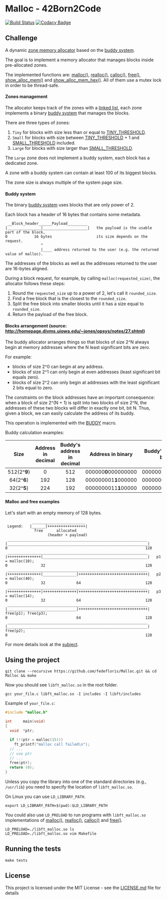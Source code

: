 # Malloc - 42Born2Code
[![Build Status](https://travis-ci.com/fedefloris/Malloc.svg?token=dH8C3CpkpNBzxeKzZ8gb&branch=master)](https://travis-ci.com/fedefloris/Malloc) [![Codacy Badge](https://api.codacy.com/project/badge/Grade/7b0423c42b984f079c972bf75ca1508a)](https://www.codacy.com?utm_source=github.com&amp;utm_medium=referral&amp;utm_content=fedefloris/Malloc&amp;utm_campaign=Badge_Grade)
## Challenge
A dynamic [zone memory allocator](https://en.wikipedia.org/wiki/Region-based_memory_management) based on the [buddy system](https://en.wikipedia.org/wiki/Buddy_memory_allocation).

The goal is to implement a memory allocator that manages blocks inside pre-allocated zones.

The implemented functions are: [malloc()](srcs/allocate/malloc.c), [realloc()](srcs/allocate/realloc.c), [calloc()](srcs/allocate/calloc.c), [free()](srcs/free/free.c), [show_alloc_mem()](srcs/display/show_alloc_mem.c) and [show_alloc_mem_hex()](srcs/display/show_alloc_mem_hex.c). All of them use a mutex lock in order to be thread-safe.

#### Zones management

The allocator keeps track of the zones with a [linked list](https://en.wikipedia.org/wiki/Linked_list), each zone implements a binary [buddy system](https://en.wikipedia.org/wiki/Buddy_memory_allocation) that manages the blocks.

There are three types of zones:
1) `Tiny` for blocks with size less than or equal to [TINY_THRESHOLD](https://github.com/fedefloris/Malloc/blob/adee1c67b6904728c90e80834853a7d2294b4d10/includes/malloc.h#L86).
2) `Small` for blocks with size between [TINY_THRESHOLD](https://github.com/fedefloris/Malloc/blob/adee1c67b6904728c90e80834853a7d2294b4d10/includes/malloc.h#L86) + 1 and [SMALL_THRESHOLD](https://github.com/fedefloris/Malloc/blob/adee1c67b6904728c90e80834853a7d2294b4d10/includes/malloc.h#L89) included.
3) `Large` for blocks with size larger than [SMALL_THRESHOLD](https://github.com/fedefloris/Malloc/blob/adee1c67b6904728c90e80834853a7d2294b4d10/includes/malloc.h#L89).

The `Large` zone does not implement a buddy system, each block has a dedicated zone.

A zone with a buddy system can contain at least 100 of its biggest blocks.

The zone size is always multiple of the system page size.

#### Buddy system

The binary [buddy system](https://en.wikipedia.org/wiki/Buddy_memory_allocation) uses blocks that are only power of 2.

Each block has a header of 16 bytes that contains some metadata.

```
 __Block_header______Payload_________
|_______________|____________________|   the payload is the usable part of the block,
0            16 bytes                    its size depends on the request.
                ^
                |____ address returned to the user (e.g. the returned value of malloc).
```

The addresses of the blocks as well as the addresses returned to the user are 16-bytes aligned.

During a block request, for example, by calling `malloc(requested_size)`, the allocator follows these steps:
1) Round the `requested_size` up to a power of 2, let's call it `rounded_size`.
2) Find a free block that is the closest to the `rounded_size`.
3) Split the free block into smaller blocks until it has a size equal to `rounded_size`.
4) Return the payload of the free block.

#### Blocks arrangement (source: http://homepage.divms.uiowa.edu/~jones/opsys/notes/27.shtml)

The buddy allocator arranges things so that blocks of size 2^N always begin at memory addresses where the N least significant bits are zero.

For example:
  - blocks of size 2^0 can begin at any address. 
  - blocks of size 2^1 can only begin at even addresses (least significant bit equals zero). 
  - blocks of size 2^2 can only begin at addresses with the least significant 2 bits equal to zero.

The constraints on the block addresses have an important consequence: when a block of size 2^(N + 1) is split into two blocks of size 2^N, the addresses of these two blocks will differ in exactly one bit, bit N.
Thus, given a block, we can easily calculate the address of its buddy.

This operation is implemented with the [BUDDY](https://github.com/fedefloris/Malloc/blob/6fd5f9286d248f04e60ef6874ce0916c39728683/includes/malloc.h#L40) macro.

Buddy calculation examples:
 
| Size | Address in decimal | Buddy's address in decimal | Address in binary | Buddy's address in binary |
| :--: | :--: | :--: | :--: | :--: |
| 512(2^**9**) | 0   | 512 | 000000**0**000000000 | 000000**1**000000000 |
| 64(2^**6**)  | 192 | 128 | 000000001**1**000000 | 000000001**0**000000 |
| 32(2^**5**)  | 224 | 192 | 0000000011**1**00000 | 0000000011**0**00000 |

#### Malloc and free examples
   
Let's start with an empty memory of 128 bytes.
```
            ________________________
 Legend:   |______|+++++++++++++++++|
             free      allocated
                   (header + payload)
 _______________________________________________________________
|_______________________________________________________________|
0                                                              128
 _______________________________________________________________
|+++++++++++++++|_______________________________________________|   p1 = malloc(10);
0               32                                             128
 _______________________________________________________________
|+++++++++++++++|_______________|+++++++++++++++++++++++++++++++|   p2 = malloc(40);
0               32              64                             128
 _______________________________________________________________
|+++++++++++++++|+++++++++++++++|+++++++++++++++++++++++++++++++|   p3 = malloc(14);
0               32              64                             128
 _______________________________________________________________  
|_______________________________|+++++++++++++++++++++++++++++++|   free(p1); free(p3);
0                               64                             128
 _______________________________________________________________
|_______________________________________________________________|   free(p2);
0                                                              128

```

For more details look at the [subject](subject.pdf).

## Using the project
```console
git clone --recursive https://github.com/fedefloris/Malloc.git && cd Malloc && make
```
Now you should see `libft_malloc.so` in the root folder.
```console
gcc your_file.c libft_malloc.so -I includes -I libft/includes
```
Example of `your_file.c`:
```c
#include "malloc.h"

int     main(void)
{
  void  *ptr;

  if (!(ptr = malloc(15)))
    ft_printf("malloc call failed\n");
  // ...
  // use ptr
  // ...
  free(ptr);
  return (0);
}
```
Unless you copy the library into one of the standard directories (e.g., `/usr/lib`) you need to specify the location of `libft_malloc.so`.

On Linux you can use `LD_LIBRARY_PATH`.
```console
export LD_LIBRARY_PATH=$(pwd):$LD_LIBRARY_PATH
```

You could also use `LD_PRELOAD` to run programs with `libft_malloc.so` implementations of [malloc()](srcs/allocate/malloc.c), [realloc()](srcs/allocate/realloc.c), [calloc()](srcs/allocate/calloc.c) and [free()](srcs/free/free.c).
```console
LD_PRELOAD=./libft_malloc.so ls
LD_PRELOAD=./libft_malloc.so vim Makefile
```
## Running the tests
```console
make tests
```
## License
This project is licensed under the MIT License - see the [LICENSE.md](LICENSE) file for details
